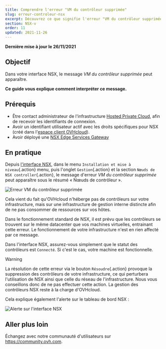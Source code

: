 ```yaml
---
title: Comprendre l'erreur "VM du contrôleur supprimée"
slug: erreur-controleur-nsx
excerpt: Découvrez ce que signifie l'erreur "VM du contrôleur supprimée"
section: NSX-v
order: 11
updated: 2021-11-26
---
```


**Dernière mise à jour le 26/11/2021**

## Objectif

Dans votre interface NSX, le message *VM du contrôleur supprimée* peut apparaître.

**Ce guide vous explique comment interpréter ce message.**

## Prérequis

- Être contact administrateur de l'infrastructure [Hosted Private Cloud](https://www.ovhcloud.com/fr/enterprise/products/hosted-private-cloud/), afin de recevoir les identifiants de connexion.
- Avoir un identifiant utilisateur actif avec les droits spécifiques pour NSX (créé dans l'[espace client OVHcloud](https://www.ovh.com/auth/?action=gotomanager&from=https://www.ovh.com/fr/&ovhSubsidiary=fr)).
- Avoir déployé une [NSX Edge Services Gateway](https://docs.ovh.com/fr/private-cloud/comment-deployer-une-nsx-edge-gateway/)

## En pratique

Depuis [l'interface NSX](https://docs.ovh.com/fr/private-cloud/acceder-a-l-interface-de-gestion-nsx/), dans le menu `Installation et mise à niveau`{.action} menu, puis l'onglet `Gestion`{.action} et la section `Nœuds de NSX controller`{.action}, le message d'erreur *VM du contrôleur supprimée* peut apparaître sous le résumé « Nœuds de contrôleur ».

![Erreur VM du contrôleur supprimée](images/en01control.png)

Cela vient du fait qu'OVHcloud n'héberge pas de contrôleurs sur votre infrastructure, mais sur une infrastructure de gestion interne distincte afin de ne pas consommer de ressources sur vos hôtes.

Dans le fonctionnement standard de NSX, il est prévu que les contrôleurs se trouvent sur le même datacenter que vos machines virtuelles, entrainant cette erreur. Le fonctionnement de votre infrastructure n'est en rien affecté par ce message.

Dans l'interface NSX, assurez-vous simplement que le statut des contrôleurs est `Connecté`. Si c'est le cas, votre machine est fonctionnelle.

> [!warning]
>
> La résolution de cette erreur via le bouton `Résoudre`{.action} provoque la suppression des contrôleurs de votre infrastructure, ce qui perturbera l'utilisation de NSX ainsi que celle du réseau de l'infrastructure. Nous vous conseillons donc de ne pas effectuer cette action. La gestion des contrôleurs NSX reste à la charge d'OVHcloud.
> 

Cela explique également l'alerte sur le tableau de bord NSX :

![Alerte sur l'interface NSX](images/en02control.png)

## Aller plus loin

Échangez avec notre communauté d'utilisateurs sur <https://community.ovh.com>.

